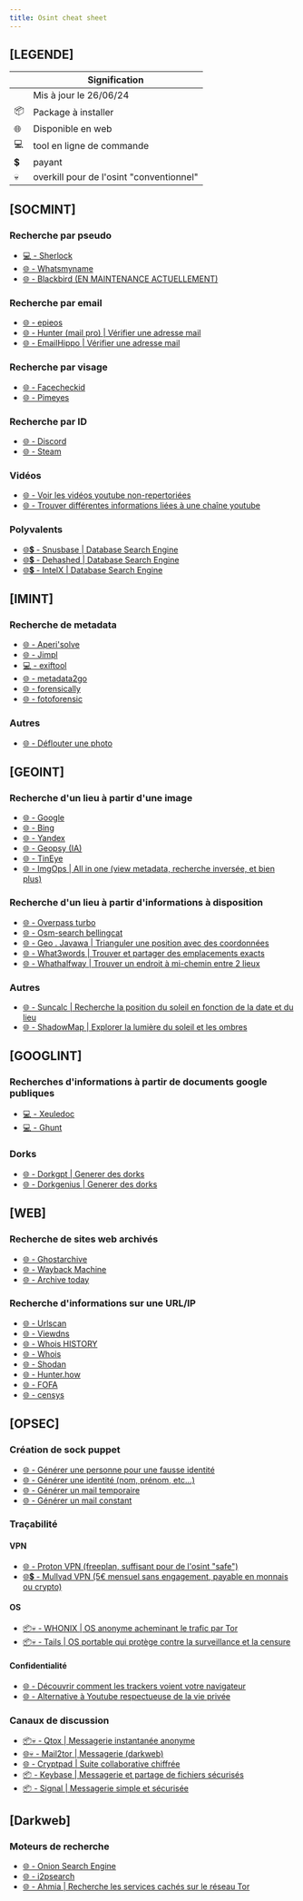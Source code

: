 ```yaml
---
title: Osint cheat sheet
---
```


## [LEGENDE]

|  | Signification |
|-|-|
|  | Mis à jour le 26/06/24 |
| 📦 | Package à installer |
| 🌐 | Disponible en web |
| 💻 | tool en ligne de commande |
| 💲 | payant |
| 💀  | overkill pour de l'osint "conventionnel" |

## [SOCMINT]

### Recherche par pseudo

- [💻 - Sherlock](https://github.com/sherlock-project/sherlock/)
- [🌐 - Whatsmyname](https://whatsmyname.app/)
- [🌐 - Blackbird (EN MAINTENANCE ACTUELLEMENT)](https://blackbird-osint.herokuapp.com/)

### Recherche par email

- [🌐 - epieos](https://epieos.com/)
- [🌐 - Hunter (mail pro) | Vérifier une adresse mail](https://hunter.io/)
- [🌐 - EmailHippo | Vérifier une adresse mail](https://tools.emailhippo.com/)

### Recherche par visage

- [🌐 - Facecheckid](https://facecheck.id/fr)
- [🌐 - Pimeyes](https://pimeyes.com/en)

### Recherche par ID

- [🌐 - Discord](https://discord.id/)
- [🌐 - Steam](https://findsteamid.com/)

### Vidéos

- [🌐 - Voir les vidéos youtube non-repertoriées](https://unlistedvideos.com/)
- [🌐 - Trouver différentes informations liées à une chaîne youtube](https://ytdt.digitalmethods.net/)

### Polyvalents 

- [🌐💲 - Snusbase | Database Search Engine](https://snusbase.com/)
- [🌐💲 - Dehashed | Database Search Engine](https://dehashed.com/)
- [🌐💲 - IntelX | Database Search Engine](https://intelx.io/)

## [IMINT]

### Recherche de metadata

- [🌐 - Aperi'solve](https://www.aperisolve.com/) 
- [🌐 - Jimpl](https://jimpl.com/) 
- [💻 - exiftool](https://exiftool.org/)
- [🌐 - metadata2go](https://www.metadata2go.com/)
- [🌐 - forensically](https://29a.ch/photo-forensics/)
- [🌐 - fotoforensic](https://fotoforensics.com/)

### Autres

- [🌐 - Déflouter une photo](https://www.myheritage.com/photo-enhancer)

## [GEOINT] 

### Recherche d'un lieu à partir d'une image

- [🌐 - Google](https://lens.google.com/)
- [🌐 - Bing](https://www.bing.com/images)
- [🌐 - Yandex](https://yandex.com/images)
- [🌐 - Geopsy (IA)](https://geospy.ai/)
- [🌐 - TinEye](https://tineye.com/)
- [🌐 - ImgOps | All in one (view metadata, recherche inversée, et bien plus) ](https://imgops.com/)

### Recherche d'un lieu à partir d'informations à disposition

- [🌐 - Overpass turbo](https://overpass-turbo.eu/)
- [🌐 - Osm-search bellingcat](https://osm-search.bellingcat.com/)
- [🌐 - Geo . Javawa | Trianguler une position avec des coordonnées](https://geo.javawa.nl/)
- [🌐 - What3words | Trouver et partager des emplacements exacts](https://what3words.com/)
- [🌐 - Whathalfway | Trouver un endroit à mi-chemin entre 2 lieux](https://www.whatshalfway.com/)

### Autres

- [🌐 - Suncalc | Recherche la position du soleil en fonction de la date et du lieu](https://www.suncalc.org/)
- [🌐 - ShadowMap | Explorer la lumière du soleil et les ombres](https://app.shadowmap.org/)


## [GOOGLINT] 

### Recherches d'informations à partir de documents google publiques

- [💻 - Xeuledoc](https://github.com/Malfrats/xeuledoc)
- [💻 - Ghunt](https://github.com/mxrch/GHunt)

### Dorks

- [🌐 - Dorkgpt | Generer des dorks](https://dorkgpt.com/)
- [🌐 - Dorkgenius | Generer des dorks](https://dorkgenius.com/)

## [WEB] 

### Recherche de sites web archivés

- [🌐 - Ghostarchive](https://ghostarchive.org/)
- [🌐 - Wayback Machine](https://archive.org/)
- [🌐 - Archive today](https://archive.is)

### Recherche d'informations sur une URL/IP

- [🌐 - Urlscan](https://urlscan.io/)
- [🌐 - Viewdns](https://viewdns.info/)
- [🌐 - Whois HISTORY](https://whois-history.whoisxmlapi.com/)
- [🌐 - Whois](https://who.is/)
- [🌐 - Shodan](https://www.shodan.io/)
- [🌐 - Hunter.how](https://hunter.how/)
- [🌐 - FOFA](https://en.fofa.info/)
- [🌐 - censys](https://search.censys.io/)

## [OPSEC] 

### Création de sock puppet

- [🌐 - Générer une personne pour une fausse identité](https://thispersondoesnotexist.com/)
- [🌐 - Générer une identité (nom, prénom, etc...)](https://fr.fakenamegenerator.com/)
- [🌐 - Générer un mail temporaire](https://10minutemail.net/)
- [🌐 - Générer un mail constant](https://www.mail.com/)

### Traçabilité

#### VPN

- [🌐 - Proton VPN (freeplan, suffisant pour de l'osint "safe")](https://protonvpn.com/fr)
- [🌐💲 - Mullvad VPN (5€ mensuel sans engagement, payable en monnais ou crypto)](https://mullvad.net/fr)

#### OS

- [📦💀 - WHONIX | OS anonyme acheminant le trafic par Tor](https://www.whonix.org/)
- [📦💀 - Tails | OS portable qui protège contre la surveillance et la censure](https://tails.net/)

#### Confidentialité

- [🌐 - Découvrir comment les trackers voient votre navigateur](https://coveryourtracks.eff.org/)
- [🌐 - Alternative à Youtube respectueuse de la vie privée](https://invidious.io/)

### Canaux de discussion

- [📦💀 - Qtox | Messagerie instantanée anonyme](https://qtox.github.io/fr.html)
- [🌐💀 - Mail2tor | Messagerie (darkweb)](http://mail2tor.com/)
- [🌐 - Cryptpad | Suite collaborative chiffrée](https://cryptpad.fr/)
- [📦 - Keybase | Messagerie et partage de fichiers sécurisés](https://keybase.io/)
- [📦 - Signal | Messagerie simple et sécurisée](https://signal.org/fr/)


## [Darkweb] 

### Moteurs de recherche

- [🌐 - Onion Search Engine](https://onionengine.com/)
- [🌐 - i2psearch](https://i2psearch.com/)
- [🌐 - Ahmia | Recherche les services cachés sur le réseau Tor](https://ahmia.fi/)


